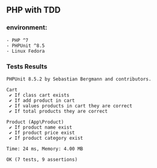 ## PHP with TDD

### environment:
    - PHP ^7
    - PHPUnit ^8.5
    - Linux Fedora

### Tests Results

```
PHPUnit 8.5.2 by Sebastian Bergmann and contributors.

Cart
 ✔ If class cart exists
 ✔ If add product in cart
 ✔ If values products in cart they are correct
 ✔ If total products they are correct

Product (App\Product)
 ✔ If product name exist
 ✔ If product price exist
 ✔ If product category exist

Time: 24 ms, Memory: 4.00 MB

OK (7 tests, 9 assertions)
```

